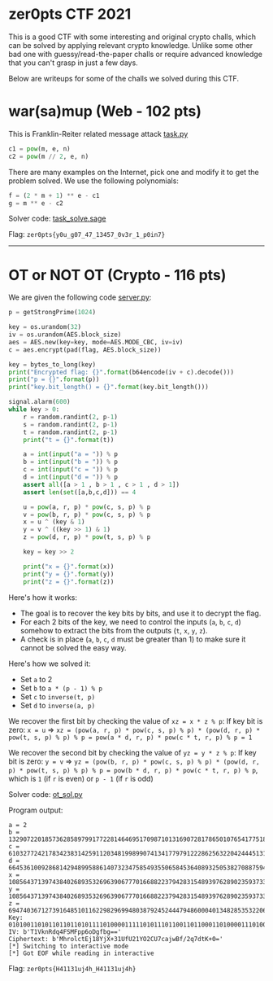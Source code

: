 # zer0pts CTF 2021

This is a good CTF with some interesting and original crypto challs, which can be solved by applying relevant crypto knowledge. Unlike some other bad one with guessy/read-the-paper challs or require advanced knowledge that you can't grasp in just a few days.

Below are writeups for some of the challs we solved during this CTF.

# war(sa)mup (Web - 102 pts)

This is Franklin-Reiter related message attack [task.py](warsamup/task.py)
```python
c1 = pow(m, e, n)
c2 = pow(m // 2, e, n)
```

There are many examples on the Internet, pick one and modify it to get the problem solved. We use the following polynomials:
```python
f = (2 * m + 1) ** e - c1
g = m ** e - c2
```

Solver code: [task_solve.sage](warsamup/task_solve.sage)

Flag: `zer0pts{y0u_g07_47_13457_0v3r_1_p0in7}`

---
# OT or NOT OT (Crypto - 116 pts)

We are given the following code [server.py](ot_or_not_ot/server.py):
```python
p = getStrongPrime(1024)

key = os.urandom(32)
iv = os.urandom(AES.block_size)
aes = AES.new(key=key, mode=AES.MODE_CBC, iv=iv)
c = aes.encrypt(pad(flag, AES.block_size))

key = bytes_to_long(key)
print("Encrypted flag: {}".format(b64encode(iv + c).decode()))
print("p = {}".format(p))
print("key.bit_length() = {}".format(key.bit_length()))

signal.alarm(600)
while key > 0:
    r = random.randint(2, p-1)
    s = random.randint(2, p-1)
    t = random.randint(2, p-1)
    print("t = {}".format(t))

    a = int(input("a = ")) % p
    b = int(input("b = ")) % p
    c = int(input("c = ")) % p
    d = int(input("d = ")) % p
    assert all([a > 1 , b > 1 , c > 1 , d > 1])
    assert len(set([a,b,c,d])) == 4

    u = pow(a, r, p) * pow(c, s, p) % p
    v = pow(b, r, p) * pow(c, s, p) % p
    x = u ^ (key & 1)
    y = v ^ ((key >> 1) & 1)
    z = pow(d, r, p) * pow(t, s, p) % p

    key = key >> 2

    print("x = {}".format(x))
    print("y = {}".format(y))
    print("z = {}".format(z))
```

Here's how it works:
- The goal is to recover the key bits by bits, and use it to decrypt the flag.
- For each 2 bits of the key, we need to control the inputs (`a`, `b`, `c`, `d`) somehow to extract the bits from the outputs (`t`, `x`, `y`, `z`).
- A check is in place (`a`, `b`, `c`, `d` must be greater than 1) to make sure it cannot be solved the easy way.

Here's how we solved it:
- Set `a` to 2
- Set `b` to `a * (p - 1) % p`
- Set `c` to `inverse(t, p)`
- Set `d` to `inverse(a, p)`

We recover the first bit by checking the value of `xz = x * z % p`:
If key bit is zero: `x = u` => `xz = (pow(a, r, p) * pow(c, s, p) % p) * (pow(d, r, p) * pow(t, s, p) % p) % p = pow(a * d, r, p) * pow(c * t, r, p) % p = 1`

We recover the second bit by checking the value of `yz = y * z % p`:
If key bit is zero: `y = v` => `yz = (pow(b, r, p) * pow(c, s, p) % p) * (pow(d, r, p) * pow(t, s, p) % p) % p = pow(b * d, r, p) * pow(c * t, r, p) % p`, which is `1` (if `r` is even) or `p - 1` (if `r` is odd)

Solver code: [ot_sol.py](ot_or_not_ot/ot_sol.py)

Program output:
```
a = 2
b = 132907220185736285897991772281464695170987101316907281786501076541775189926811683346224427234310580823608429105406137831547155548786641633486868555632551195792848008460529033215706439734358461222539357850771879859169086946173463939114384038750454771945402410091580923088231779749755644631041039304050302267945
c = 61032772421783423831425911203481998990741341779791222862563220424445131302911743775917373105917434434615793568321525364115721260158967046924990245293008637454180239616672227809997797938562289505238854629221751274000888900272873691116281078754328975560245629453423121175361719064758183248134452949551717042910
d = 66453610092868142948995886140732347585493550658453640893250538270887594963405841673112213617155290411804214552703068915773577774393320816743434277816275597896424004230264516607853219867179230611269678925385939929584543473086731969557192019375227385972701205045790461544115889874877822315520519652025151133974
x = 108564371397438402689353269639067770166882237942831548939762890235937330611799535874509992388440807229435015988300337795339983521508809181320127347291879039731041643540408111625442292800610421746206254219910945528869839005738606569250916613687497483229613568731318914865932834218472920054681357591353835620308
y = 108564371397438402689353269639067770166882237942831548939762890235937330611799535874509992388440807229435015988300337795339983521508809181320127347291879039731041643540408111625442292800610421746206254219910945528869839005738606569250916613687497483229613568731318914865932834218472920054681357591353835620309
z = 69474036712739164851011622982969948038792452444794860004013482853532206107824752745807346735230068109744401982580352429444507208221878812701682124298848978724693802427868180016642062952370940849088669335354915263635707509744631902748940253477249580124160929084541865032361420999706960022420775998151720509927
Key: 0101001101011011011010111101000011111010111011001101100011010000111010010111100000110011111110100001110101111010110010100100100000000110011100101011010100000011110000000111001111000101111111101110001011110111010111111001010100111100110101110010011110101110
IV: b'T1VknRdq4FSMFpp6oDgfbg=='
Ciphertext: b'MhrolctEj18YjX+31UfU21YO2CU7cajwBf/2q7dtK+0='
[*] Switching to interactive mode
[*] Got EOF while reading in interactive
```

Flag: `zer0pts{H41131uj4h_H41131uj4h}`
